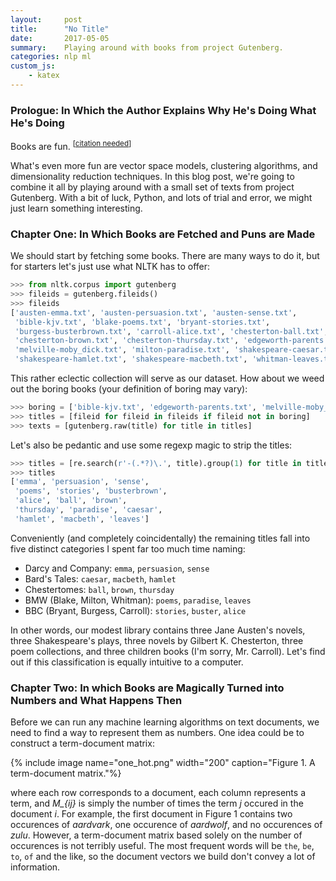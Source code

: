 ```yaml
---
layout:     post
title:      "No Title"
date:       2017-05-05
summary:    Playing around with books from project Gutenberg.
categories: nlp ml
custom_js:
    - katex
---
```


### Prologue: In Which the Author Explains Why He's Doing What He's Doing

Books are fun. <sup>[[citation needed](https://xkcd.com/285)]</sup> 

What's even more fun are vector space models, clustering algorithms, and dimensionality reduction techniques. In this blog post, we're going to combine it all by playing around with a small set of texts from project Gutenberg. With a bit of luck, Python, and lots of trial and error, we might just learn something interesting.

### Chapter One: In Which Books are Fetched and Puns are Made
We should start by fetching some books. There are many ways to do it, but for starters let's just use what NLTK has to offer: 

```python
>>> from nltk.corpus import gutenberg
>>> fileids = gutenberg.fileids()
>>> fileids
['austen-emma.txt', 'austen-persuasion.txt', 'austen-sense.txt',
 'bible-kjv.txt', 'blake-poems.txt', 'bryant-stories.txt',
 'burgess-busterbrown.txt', 'carroll-alice.txt', 'chesterton-ball.txt',
 'chesterton-brown.txt', 'chesterton-thursday.txt', 'edgeworth-parents.txt',
 'melville-moby_dick.txt', 'milton-paradise.txt', 'shakespeare-caesar.txt',
 'shakespeare-hamlet.txt', 'shakespeare-macbeth.txt', 'whitman-leaves.txt']
```

This rather eclectic collection will serve as our dataset. How about we weed out the boring books (your definition of boring may vary):

```python
>>> boring = ['bible-kjv.txt', 'edgeworth-parents.txt', 'melville-moby_dick.txt'] 
>>> titles = [fileid for fileid in fileids if fileid not in boring] 
>>> texts = [gutenberg.raw(title) for title in titles] 
```

Let's also be pedantic and use some regexp magic to strip the titles:

```python
>>> titles = [re.search(r'-(.*?)\.', title).group(1) for title in titles] 
>>> titles
['emma', 'persuasion', 'sense',
 'poems', 'stories', 'busterbrown', 
 'alice', 'ball', 'brown',
 'thursday', 'paradise', 'caesar',
 'hamlet', 'macbeth', 'leaves']
```

Conveniently (and completely coincidentally) the remaining titles fall into five distinct categories I spent far too much time naming:
- Darcy and Company: `emma`, `persuasion`, `sense` 
- Bard's Tales: `caesar`, `macbeth`, `hamlet`
- Chestertomes: `ball`, `brown`, `thursday`
- BMW (Blake, Milton, Whitman): `poems`, `paradise`, `leaves`
- BBC (Bryant, Burgess, Carroll): `stories`, `buster`, `alice`

In other words, our modest library contains three Jane Austen's novels, three Shakespeare's plays, three novels by Gilbert K. Chesterton, three poem collections, and three children books (I'm sorry, Mr. Carroll). Let's find out if this classification is equally intuitive to a computer.

### Chapter Two: In which Books are Magically Turned into Numbers and What Happens Then
Before we can run any machine learning algorithms on text documents, we need to find a way to represent them as numbers. One idea could be to construct a term-document matrix:

{% include image name="one_hot.png" width="200" caption="Figure 1. A term-document matrix."%}

where each row corresponds to a document, each column represents a term, and *M_{ij}* is simply the number of times the term *j* occured in the document *i*. For example, the first document in Figure 1 contains two occurences of *aardvark*, one occurence of *aardwolf*, and no occurences of *zulu*. However, a term-document matrix based solely on the number of occurences is not terribly useful. The most frequent words will be `the`, `be`, `to`, `of` and the like, so the document vectors we build don't convey a lot of information. 


[^1]: [Don't mention Macbeth](https://www.youtube.com/watch?v=h--HR7PWfp0) 
